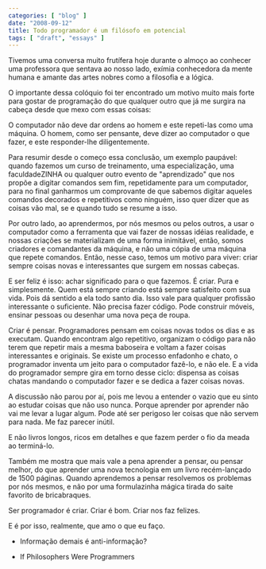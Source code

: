 ```yaml
---
categories: [ "blog" ]
date: "2008-09-12"
title: Todo programador é um filósofo em potencial
tags: [ "draft", "essays" ]
---
```

Tivemos uma conversa muito frutífera hoje durante o almoço ao conhecer uma professora que sentava ao nosso lado, exímia conhecedora da mente humana e amante das artes nobres como a filosofia e a lógica.

O importante dessa colóquio foi ter encontrado um motivo muito mais forte para gostar de programação do que qualquer outro que já me surgira na cabeça desde que mexo com essas coisas:

O computador não deve dar ordens ao homem e este repeti-las como uma máquina. O homem, como ser pensante, deve dizer ao computador o que fazer, e este responder-lhe diligentemente.

Para resumir desde o começo essa conclusão, um exemplo paupável: quando fazemos um curso de treinamento, uma especialização, uma faculdadeZINHA ou qualquer outro evento de "aprendizado" que nos propõe a digitar comandos sem fim, repetidamente para um computador, para no final ganharmos um comprovante de que sabemos digitar aqueles comandos decorados e repetitivos como ninguém, isso quer dizer que as coisas vão mal, se e quando tudo se resume a isso.

Por outro lado, ao aprendermos, por nós mesmos ou pelos outros, a usar o computador como a ferramenta que vai fazer de nossas idéias realidade, e nossas criações se materializam de uma forma inimitável, então, somos criadores e comandantes da máquina, e não uma cópia de uma máquina que repete comandos. Então, nesse caso, temos um motivo para viver: criar sempre coisas novas e interessantes que surgem em nossas cabeças.

E ser feliz é isso: achar significado para o que fazemos. É criar. Pura e simplesmente. Quem está sempre criando está sempre satisfeito com sua vida. Pois dá sentido a ela todo santo dia. Isso vale para qualquer profissão interessante o suficiente. Não precisa fazer código. Pode construir móveis, ensinar pessoas ou desenhar uma nova peça de roupa.

Criar é pensar. Programadores pensam em coisas novas todos os dias e as executam. Quando encontram algo repetitivo, organizam o código para não terem que repetir mais a mesma baboseira e voltam a fazer coisas interessantes e originais. Se existe um processo enfadonho e chato, o programador inventa um jeito para o computador fazê-lo, e não ele. E a vida do programador sempre gira em torno desse ciclo: dispensa as coisas chatas mandando o computador fazer e se dedica a fazer coisas novas.



A discussão não parou por aí, pois me levou a entender o vazio que eu sinto ao estudar coisas que não uso nunca. Porque aprender por aprender não vai me levar a lugar algum. Pode até ser perigoso ler coisas que não servem para nada. Me faz parecer inútil.


E não livros longos, ricos em detalhes e que fazem perder o fio da meada ao terminá-lo.

Também me mostra que mais vale a pena aprender a pensar, ou pensar melhor, do que aprender uma nova tecnologia em um livro recém-lançado de 1500 páginas. Quando aprendemos a pensar resolvemos os problemas por nós mesmos, e não por uma formulazinha mágica tirada do saite favorito de bricabraques.

Ser programador é criar. Criar é bom. Criar nos faz felizes.

E é por isso, realmente, que amo o que eu faço.


	
  * Informação demais é anti-informação?

	
  * If Philosophers Were Programmers

